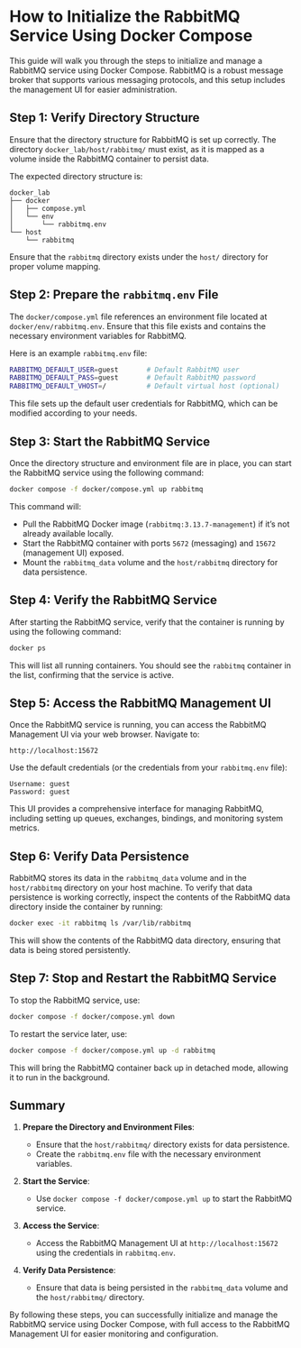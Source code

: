 # How to Initialize the RabbitMQ Service Using Docker Compose

This guide will walk you through the steps to initialize and manage a RabbitMQ service using Docker Compose. RabbitMQ is a robust message broker that supports various messaging protocols, and this setup includes the management UI for easier administration.

## Step 1: Verify Directory Structure

Ensure that the directory structure for RabbitMQ is set up correctly. The directory `docker_lab/host/rabbitmq/` must exist, as it is mapped as a volume inside the RabbitMQ container to persist data.

The expected directory structure is:

```
docker_lab
├── docker
│   ├── compose.yml
│   └── env
│       └── rabbitmq.env
└── host
    └── rabbitmq
```

Ensure that the `rabbitmq` directory exists under the `host/` directory for proper volume mapping.

## Step 2: Prepare the `rabbitmq.env` File

The `docker/compose.yml` file references an environment file located at `docker/env/rabbitmq.env`. Ensure that this file exists and contains the necessary environment variables for RabbitMQ.

Here is an example `rabbitmq.env` file:

```bash
RABBITMQ_DEFAULT_USER=guest       # Default RabbitMQ user
RABBITMQ_DEFAULT_PASS=guest       # Default RabbitMQ password
RABBITMQ_DEFAULT_VHOST=/          # Default virtual host (optional)
```

This file sets up the default user credentials for RabbitMQ, which can be modified according to your needs.

## Step 3: Start the RabbitMQ Service

Once the directory structure and environment file are in place, you can start the RabbitMQ service using the following command:

```bash
docker compose -f docker/compose.yml up rabbitmq
```

This command will:
- Pull the RabbitMQ Docker image (`rabbitmq:3.13.7-management`) if it’s not already available locally.
- Start the RabbitMQ container with ports `5672` (messaging) and `15672` (management UI) exposed.
- Mount the `rabbitmq_data` volume and the `host/rabbitmq` directory for data persistence.

## Step 4: Verify the RabbitMQ Service

After starting the RabbitMQ service, verify that the container is running by using the following command:

```bash
docker ps
```

This will list all running containers. You should see the `rabbitmq` container in the list, confirming that the service is active.

## Step 5: Access the RabbitMQ Management UI

Once the RabbitMQ service is running, you can access the RabbitMQ Management UI via your web browser. Navigate to:

```
http://localhost:15672
```

Use the default credentials (or the credentials from your `rabbitmq.env` file):

```
Username: guest
Password: guest
```

This UI provides a comprehensive interface for managing RabbitMQ, including setting up queues, exchanges, bindings, and monitoring system metrics.

## Step 6: Verify Data Persistence

RabbitMQ stores its data in the `rabbitmq_data` volume and in the `host/rabbitmq` directory on your host machine. To verify that data persistence is working correctly, inspect the contents of the RabbitMQ data directory inside the container by running:

```bash
docker exec -it rabbitmq ls /var/lib/rabbitmq
```

This will show the contents of the RabbitMQ data directory, ensuring that data is being stored persistently.

## Step 7: Stop and Restart the RabbitMQ Service

To stop the RabbitMQ service, use:

```bash
docker compose -f docker/compose.yml down
```

To restart the service later, use:

```bash
docker compose -f docker/compose.yml up -d rabbitmq
```

This will bring the RabbitMQ container back up in detached mode, allowing it to run in the background.

## Summary

1. **Prepare the Directory and Environment Files**:
   - Ensure that the `host/rabbitmq/` directory exists for data persistence.
   - Create the `rabbitmq.env` file with the necessary environment variables.

2. **Start the Service**:
   - Use `docker compose -f docker/compose.yml up` to start the RabbitMQ service.

3. **Access the Service**:
   - Access the RabbitMQ Management UI at `http://localhost:15672` using the credentials in `rabbitmq.env`.

4. **Verify Data Persistence**:
   - Ensure that data is being persisted in the `rabbitmq_data` volume and the `host/rabbitmq/` directory.

By following these steps, you can successfully initialize and manage the RabbitMQ service using Docker Compose, with full access to the RabbitMQ Management UI for easier monitoring and configuration.

